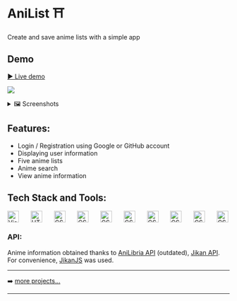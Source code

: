 # AniList ⛩
Create and save anime lists with a simple app


## Demo

[▶️ Live demo](https://quizzical-elion-8c18c1.netlify.app)

![](https://s7.gifyu.com/images/ezgif.com-video-to-gif57077e217f1c97b7.gif)

<details>
  <summary>🖼️ Screenshots</summary>
  
  ![](https://s7.gifyu.com/images/Screenshot_1a39bd4d8720e24da.png)
  ![](https://s7.gifyu.com/images/Screenshot_2bc8ae57f2683bebc.png)
  ![](https://s7.gifyu.com/images/Screenshot_393b64b915c91ad0d.png)
  ![](https://s7.gifyu.com/images/Screenshot_4f7e24660f970ddc1.png)

</details>


## Features:

* Login / Registration using Google or GitHub account
* Displaying user information
* Five anime lists
* Anime search
* View anime information


## Tech Stack and Tools:

<div style="display:flex; align-items:center; justify-content: space-between;">
  <img align="left" alt="Visual Studio Code" width="26px" src="https://img.icons8.com/fluent/48/000000/visual-studio-code-2019.png" />
  <img align="left" alt="HTML5" width="26px" src="https://cdn.svgporn.com/logos/html-5.svg" />
  <img align="left" alt="CSS3" width="26px" src="https://cdn.svgporn.com/logos/css-3.svg" />
  <img align="left" alt="CSS3" width="26px" src="https://cdn.svgporn.com/logos/javascript.svg" />
  <img align="left" alt="CSS3" width="26px" src="https://cdn.svgporn.com/logos/react.svg" />
  <img align="left" alt="CSS3" width="26px" src="https://cdn.svgporn.com/logos/redux.svg" />
  <img align="left" alt="CSS3" width="26px" src="https://cdn.svgporn.com/logos/firebase.svg" />
  <img align="left" alt="CSS3" width="26px" src="https://cdn.svgporn.com/logos/apiary.svg" />
  <img align="left" alt="CSS3" width="26px" src="https://cdn.svgporn.com/logos/git-icon.svg" />
  <img align="left" alt="CSS3" width="26px" src="https://cdn.svgporn.com/logos/github-icon.svg" />

  <!-- 
  <img align="left" alt="CSS3" style="width:26px; padding-right: 15px;" src="https://cdn.svgporn.com/logos/github-icon.svg" />
  -->
</div>


### API:
Anime information obtained thanks to [AniLibria API](https://github.com/T1MOXA/docs/blob/master/api_v2.md) (outdated), [Jikan API](https://jikan.moe/). For convenience, [JikanJS](https://github.com/zuritor/jikanjs) was used.

---

➡️ [more projects...](https://github.com/D1White)

---
